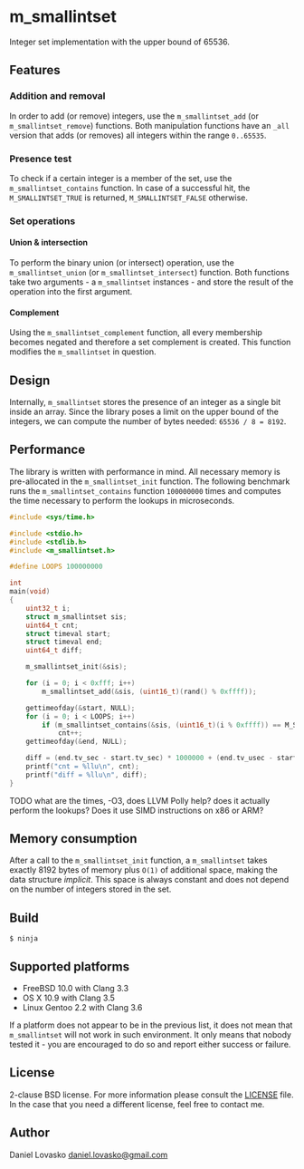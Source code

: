 # m_smallintset
Integer set implementation with the upper bound of 65536.

## Features
### Addition and removal
In order to add (or remove) integers, use the `m_smallintset_add` (or
`m_smallintset_remove`) functions. Both manipulation functions have an `_all`
version that adds (or removes) all integers within the range `0..65535`.

### Presence test
To check if a certain integer is a member of the set, use the
`m_smallintset_contains` function. In case of a successful hit, the
`M_SMALLINTSET_TRUE` is returned, `M_SMALLINTSET_FALSE` otherwise.

### Set operations
#### Union & intersection
To perform the binary union (or intersect) operation, use the
`m_smallintset_union` (or `m_smallintset_intersect`) function. Both functions 
take two arguments - a `m_smallintset` instances - and store the result of the
operation into the first argument.

#### Complement
Using the `m_smallintset_complement` function, all every membership becomes
negated and therefore a set complement is created. This function modifies the
`m_smallintset` in question.

## Design
Internally, `m_smallintset` stores the presence of an integer as a single bit
inside an array. Since the library poses a limit on the upper bound of the
integers, we can compute the number of bytes needed: `65536 / 8 = 8192`.

## Performance
The library is written with performance in mind. All necessary memory is
pre-allocated in the `m_smallintset_init` function. The following benchmark
runs the `m_smallintset_contains` function `100000000` times and computes the
time necessary to perform the lookups in microseconds.

```C
#include <sys/time.h>

#include <stdio.h>
#include <stdlib.h>
#include <m_smallintset.h>

#define LOOPS 100000000

int
main(void)
{
	uint32_t i;
	struct m_smallintset sis;
	uint64_t cnt;
	struct timeval start;
	struct timeval end;
	uint64_t diff;

	m_smallintset_init(&sis);

	for (i = 0; i < 0xfff; i++)
		m_smallintset_add(&sis, (uint16_t)(rand() % 0xffff));

	gettimeofday(&start, NULL);
	for (i = 0; i < LOOPS; i++)
		if (m_smallintset_contains(&sis, (uint16_t)(i % 0xffff)) == M_SMALLINTSET_TRUE)
			cnt++;
	gettimeofday(&end, NULL);

	diff = (end.tv_sec - start.tv_sec) * 1000000 + (end.tv_usec - start.tv_usec);
	printf("cnt = %llu\n", cnt);
	printf("diff = %llu\n", diff);
}
```
TODO what are the times, -O3, does LLVM Polly help? does it actually perform
the lookups? Does it use SIMD instructions on x86 or ARM?

## Memory consumption
After a call to the `m_smallintset_init` function, a `m_smallintset` takes
exactly 8192 bytes of memory plus `O(1)` of additional space, making the data
structure _implicit_. This space is always constant and does not depend on the
number of integers stored in the set.

## Build
```
$ ninja
```

## Supported platforms
 * FreeBSD 10.0 with Clang 3.3
 * OS X 10.9 with Clang 3.5
 * Linux Gentoo 2.2 with Clang 3.6

If a platform does not appear to be in the previous list, it does not mean that
`m_smallintset` will not work in such environment. It only means that nobody
tested it - you are encouraged to do so and report either success or failure.

## License
2-clause BSD license. For more information please consult the
[LICENSE](LICENSE.md) file. In the case that you need a different license, feel
free to contact me.

## Author
Daniel Lovasko daniel.lovasko@gmail.com

